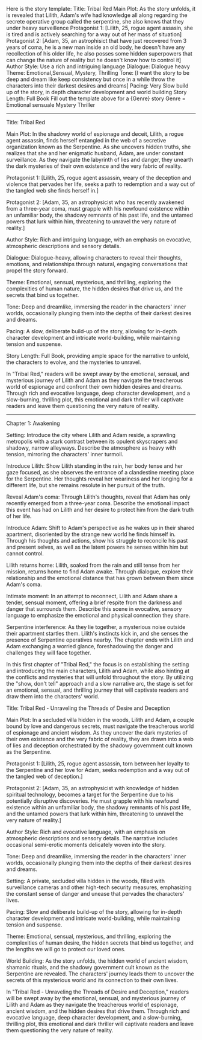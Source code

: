 Here is the story template:
Title: Tribal Red
Main Plot: As the story unfolds, it is revealed that Lilith, Adam's wife
had knowledge all along regarding the secrete operative group called the serpentine, she also knows that they under heavy surveillence
Protagonist 1: [Lilith,
25, rogue agent assasin, she is tired and is actively searching for a way out of her mass of situation]
Protagonist 2: [Adam, 35,
an astrophisict that have just recovered from 3 years of coma, he is a new man inside an old body, he doesn't have any recollection of his older life, he also posses some hidden superpowers that can change the nature of reality but he doesn't know how to control it]
Author Style: Use a rich and intriguing language
Dialogue: Dialogue heavy
Theme: Emotional,Sensual, Mystery, Thrilling
Tone: [I want the story to be deep and dream like keep
consistency but once in a while throw the characters into their darkest desires and dreams]
Pacing: Very Slow build up of the story, in depth character development and world building
Story Length: Full Book
Fill out the template above for a {Genre} story
Genre = Emotional sensuale Mystery Thriller

---

Title: Tribal Red

Main Plot: In the shadowy world of espionage and deceit, Lilith, a rogue agent assassin, finds herself entangled in the web of a secretive organization known as the Serpentine. As she uncovers hidden truths, she realizes that she and her enigmatic husband, Adam, are under constant surveillance. As they navigate the labyrinth of lies and danger, they unearth the dark mysteries of their own existence and the very fabric of reality.

Protagonist 1: [Lilith, 25, rogue agent assassin, weary of the deception and violence that pervades her life, seeks a path to redemption and a way out of the tangled web she finds herself in.]

Protagonist 2: [Adam, 35, an astrophysicist who has recently awakened from a three-year coma, must grapple with his newfound existence within an unfamiliar body, the shadowy remnants of his past life, and the untamed powers that lurk within him, threatening to unravel the very nature of reality.]

Author Style: Rich and intriguing language, with an emphasis on evocative, atmospheric descriptions and sensory details.

Dialogue: Dialogue-heavy, allowing characters to reveal their thoughts, emotions, and relationships through natural, engaging conversations that propel the story forward.

Theme: Emotional, sensual, mysterious, and thrilling, exploring the complexities of human nature, the hidden desires that drive us, and the secrets that bind us together.

Tone: Deep and dreamlike, immersing the reader in the characters' inner worlds, occasionally plunging them into the depths of their darkest desires and dreams.

Pacing: A slow, deliberate build-up of the story, allowing for in-depth character development and intricate world-building, while maintaining tension and suspense.

Story Length: Full Book, providing ample space for the narrative to unfold, the characters to evolve, and the mysteries to unravel.

In "Tribal Red," readers will be swept away by the emotional, sensual, and mysterious journey of Lilith and Adam as they navigate the treacherous world of espionage and confront their own hidden desires and dreams. Through rich and evocative language, deep character development, and a slow-burning, thrilling plot, this emotional and dark thriller will captivate readers and leave them questioning the very nature of reality.

---

Chapter 1: Awakening

Setting: Introduce the city where Lilith and Adam reside, a sprawling metropolis with a stark contrast between its opulent skyscrapers and shadowy, narrow alleyways. Describe the atmosphere as heavy with tension, mirroring the characters' inner turmoil.

Introduce Lilith: Show Lilith standing in the rain, her body tense and her gaze focused, as she observes the entrance of a clandestine meeting place for the Serpentine. Her thoughts reveal her weariness and her longing for a different life, but she remains resolute in her pursuit of the truth.

Reveal Adam's coma: Through Lilith's thoughts, reveal that Adam has only recently emerged from a three-year coma. Describe the emotional impact this event has had on Lilith and her desire to protect him from the dark truth of her life.

Introduce Adam: Shift to Adam's perspective as he wakes up in their shared apartment, disoriented by the strange new world he finds himself in. Through his thoughts and actions, show his struggle to reconcile his past and present selves, as well as the latent powers he senses within him but cannot control.

Lilith returns home: Lilith, soaked from the rain and still tense from her mission, returns home to find Adam awake. Through dialogue, explore their relationship and the emotional distance that has grown between them since Adam's coma.

Intimate moment: In an attempt to reconnect, Lilith and Adam share a tender, sensual moment, offering a brief respite from the darkness and danger that surrounds them. Describe this scene in evocative, sensory language to emphasize the emotional and physical connection they share.

Serpentine interference: As they lie together, a mysterious noise outside their apartment startles them. Lilith's instincts kick in, and she senses the presence of Serpentine operatives nearby. The chapter ends with Lilith and Adam exchanging a worried glance, foreshadowing the danger and challenges they will face together.

In this first chapter of "Tribal Red," the focus is on establishing the setting and introducing the main characters, Lilith and Adam, while also hinting at the conflicts and mysteries that will unfold throughout the story. By utilizing the "show, don't tell" approach and a slow narrative arc, the stage is set for an emotional, sensual, and thrilling journey that will captivate readers and draw them into the characters' world.

Title: Tribal Red - Unraveling the Threads of Desire and Deception

Main Plot: In a secluded villa hidden in the woods, Lilith and Adam, a couple bound by love and dangerous secrets, must navigate the treacherous world of espionage and ancient wisdom. As they uncover the dark mysteries of their own existence and the very fabric of reality, they are drawn into a web of lies and deception orchestrated by the shadowy government cult known as the Serpentine.

Protagonist 1: [Lilith, 25, rogue agent assassin, torn between her loyalty to the Serpentine and her love for Adam, seeks redemption and a way out of the tangled web of deception.]

Protagonist 2: [Adam, 35, an astrophysicist with knowledge of hidden spiritual technology, becomes a target for the Serpentine due to his potentially disruptive discoveries. He must grapple with his newfound existence within an unfamiliar body, the shadowy remnants of his past life, and the untamed powers that lurk within him, threatening to unravel the very nature of reality.]

Author Style: Rich and evocative language, with an emphasis on atmospheric descriptions and sensory details. The narrative includes occasional semi-erotic moments delicately woven into the story.

Tone: Deep and dreamlike, immersing the reader in the characters' inner worlds, occasionally plunging them into the depths of their darkest desires and dreams.

Setting: A private, secluded villa hidden in the woods, filled with surveillance cameras and other high-tech security measures, emphasizing the constant sense of danger and unease that pervades the characters' lives.

Pacing: Slow and deliberate build-up of the story, allowing for in-depth character development and intricate world-building, while maintaining tension and suspense.

Theme: Emotional, sensual, mysterious, and thrilling, exploring the complexities of human desire, the hidden secrets that bind us together, and the lengths we will go to protect our loved ones.

World Building: As the story unfolds, the hidden world of ancient wisdom, shamanic rituals, and the shadowy government cult known as the Serpentine are revealed. The characters' journey leads them to uncover the secrets of this mysterious world and its connection to their own lives.

In "Tribal Red - Unraveling the Threads of Desire and Deception," readers will be swept away by the emotional, sensual, and mysterious journey of Lilith and Adam as they navigate the treacherous world of espionage, ancient wisdom, and the hidden desires that drive them. Through rich and evocative language, deep character development, and a slow-burning, thrilling plot, this emotional and dark thriller will captivate readers and leave them questioning the very nature of reality.
